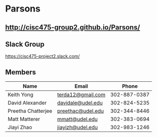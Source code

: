 # Parsons
http://cisc475-group2.github.io/Parsons/
----------------------------------------

## Slack Group
https://cisc475-project2.slack.com/

## Members
| Name               | Email             | Phone        |
|--------------------|-------------------|--------------|
| Keith Yong         | terda12@gmail.com | 302-887-0387 |
| David Alexander    | davidale@udel.edu | 302-824-5235 |
| Preetha Chatterjee | preethac@udel.edu | 302-344-8446 |
| Matt Matterer      | mmatt@udel.edu    | 302-383-0694 |
| Jiayi Zhao         | jiayizh@udel.edu  | 302-983-1246 |







